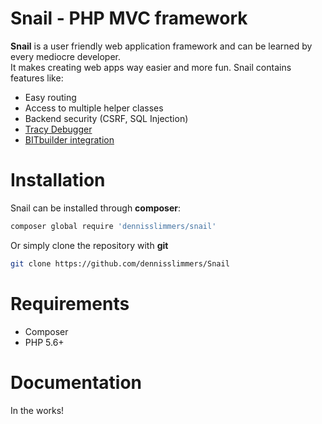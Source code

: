 # Snail - PHP MVC framework

**Snail** is a user friendly web application framework and can be learned by every mediocre developer.  
It makes creating web apps way easier and more fun. Snail contains features like:

- Easy routing
- Access to multiple helper classes
- Backend security (CSRF, SQL Injection)
- [Tracy Debugger](https://github.com/nette/tracy)
- [BITbuilder integration](https://github.com/BrainstormIT/BITbuilder)

# Installation

Snail can be installed through **composer**:

```bash
composer global require 'dennisslimmers/snail'
```

Or simply clone the repository with **git**

```bash
git clone https://github.com/dennisslimmers/Snail
```
# Requirements

- Composer
- PHP 5.6+

# Documentation

In the works!





 


